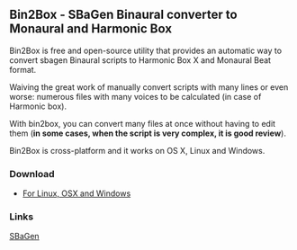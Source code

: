 ## Bin2Box - SBaGen Binaural converter to Monaural and Harmonic Box

Bin2Box is free and open-source utility that provides an automatic way to
convert sbagen Binaural scripts to Harmonic Box X and Monaural Beat format.

Waiving the great work of manually convert scripts with many lines or even worse: numerous files with many voices to be calculated (in case of Harmonic box).

With bin2box, you can convert many files at once without having to edit them
(**in some cases, when the script is very complex, it is good review**).

Bin2Box is cross-platform and it works on OS X, Linux and Windows.

### Download

* [For Linux, OSX and Windows](https://www.dropbox.com/s/facuskt3t0mkjyt/Bin2Box.zip?dl=0)


### Links

[SBaGen](https://uazu.net/sbagen/)
